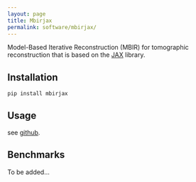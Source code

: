 ```yaml
---
layout: page
title: Mbirjax
permalink: software/mbirjax/
---
```


Model-Based Iterative Reconstruction (MBIR) for tomographic reconstruction that is based on the [JAX](https://github.com/google/jax) library.

## Installation

```
pip install mbirjax
```

## Usage

see [github](https://github.com/cabouman/mbirjax).

## Benchmarks

To be added...
